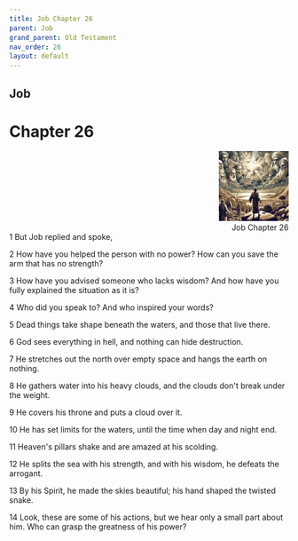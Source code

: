 ```yaml
---
title: Job Chapter 26
parent: Job
grand_parent: Old Testament
nav_order: 26
layout: default
---
```


## Job

# Chapter 26

<div style="clear: both; text-align: right;">
    <img src="/assets/Image/Job/500/26.jpg" alt="Job Chapter 26" class="chapter-image" style="max-width: 25%; height: auto;"/>
    <figcaption style="font-size: 14px;">Job Chapter 26</figcaption>
</div>
1 But Job replied and spoke,

2 How have you helped the person with no power? How can you save the arm that has no strength?

3 How have you advised someone who lacks wisdom? And how have you fully explained the situation as it is?

4 Who did you speak to? And who inspired your words?

5 Dead things take shape beneath the waters, and those that live there.

6 God sees everything in hell, and nothing can hide destruction.

7 He stretches out the north over empty space and hangs the earth on nothing.

8 He gathers water into his heavy clouds, and the clouds don't break under the weight.

9 He covers his throne and puts a cloud over it.

10 He has set limits for the waters, until the time when day and night end.

11 Heaven's pillars shake and are amazed at his scolding.

12 He splits the sea with his strength, and with his wisdom, he defeats the arrogant.

13 By his Spirit, he made the skies beautiful; his hand shaped the twisted snake.

14 Look, these are some of his actions, but we hear only a small part about him. Who can grasp the greatness of his power?


